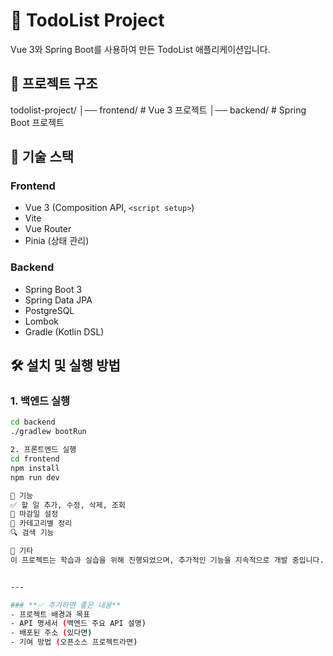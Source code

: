 # 📝 TodoList Project

Vue 3와 Spring Boot를 사용하여 만든 TodoList 애플리케이션입니다.

## 📂 프로젝트 구조
todolist-project/ │── frontend/ # Vue 3 프로젝트 │── backend/ # Spring Boot 프로젝트



## 🚀 **기술 스택**

### **Frontend**
- Vue 3 (Composition API, `<script setup>`)
- Vite
- Vue Router
- Pinia (상태 관리)

### **Backend**
- Spring Boot 3
- Spring Data JPA
- PostgreSQL
- Lombok
- Gradle (Kotlin DSL)

## 🛠️ **설치 및 실행 방법**

### **1. 백엔드 실행**
```bash
cd backend
./gradlew bootRun

2. 프론트엔드 실행
cd frontend
npm install
npm run dev

📌 기능
✅ 할 일 추가, 수정, 삭제, 조회
📅 마감일 설정
📌 카테고리별 정리
🔍 검색 기능

📖 기타
이 프로젝트는 학습과 실습을 위해 진행되었으며, 추가적인 기능을 지속적으로 개발 중입니다.


---

### **✅ 추가하면 좋은 내용**
- 프로젝트 배경과 목표  
- API 명세서 (백엔드 주요 API 설명)  
- 배포된 주소 (있다면)  
- 기여 방법 (오픈소스 프로젝트라면)  


